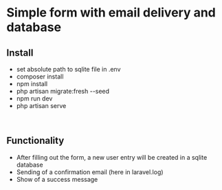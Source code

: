 # Simple form with email delivery and database

## Install

-   set absolute path to sqlite file in .env
-   composer install
-   npm install
-   php artisan migrate:fresh --seed
-   npm run dev
-   php artisan serve

<br />

## Functionality

-   After filling out the form, a new user entry will be created in a sqlite database
-   Sending of a confirmation email (here in laravel.log)
-   Show of a success message

